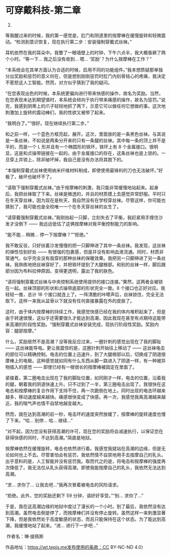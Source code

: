 # 可穿戴科技-第二章

2.
等我醒过来的时候，我的第一感觉是，肛门和阴道里的按摩棒在缓慢旋转和轻微震动。“检测到意识恢复，现在执行第二步：安装强制穿戴式丝袜。”

耳机依然在我的耳朵中。我瞥了一眼墙壁上的时钟，下午六点半，我大概昏厥了两个小时。“等一下… 我之后没有收到… 嗯… ‘奖励’？为什么按摩棒在工作？”

“本系统会在其单方面认为合适的时候，启用不同的功能组件。”我本想质疑那单独分出奖励和惩罚的意义何在，但是想到刚刚惩罚时肛门内刻骨铭心的疼痛，我决定不惹怒这人工智能。然而，对方似乎猜到了我的疑问。

“在您表现出色的时候，本系统更偏向进行带来快感的操作，故名为奖励。当然，在您表现未达到期望值时，本系统会倾向于执行带来痛感的操作，故名为惩罚。”说完，我感到阴蒂上的爪子轻轻地抓了两下，示意它可以做任何它想做的事。这次地刺激加上旋转的震动棒们，我的性欲又被带了起来。

“我明白了。”“很好。现在继续执行第二步。”

和之前一样，一个蓝色方框亮起，展开。这次，里面放的是一条黑色丝袜。与其说是一条丝袜，不如说是两条分开来的只有一条腿的丝袜。其中每一条的顶上并不是平的，而是一个 L 形并且有一个椭圆形的铁环，铁环上有 8 个金属接口。很明显，这是和贞操带链接在一起的。由于金属接口的存在，这条丝袜也是上锁的。一旦穿上并锁上，除非破坏掉，我自己是没有办法将其脱下的。

“本强制穿戴式丝袜使用纳米纤维材料制成，即使使用最锋利的刀也无法破坏。”好极了，破坏也破坏不了。

“请取下强制穿戴式丝袜。”由于按摩棒的刺激，我只能非常缓慢地站起来。起身后，我把丝袜取了下来。丝袜是微透的，并且的材质摸上去感觉异常舒服。平时只在冬天穿丝袜，因为现在是秋天，我自然没有在学校穿丝袜。尽管这样，你可能也猜到了，我可能也是全校唯一一个在冬天穿丝袜的女生了。

“请穿戴强制穿戴式丝袜。”我刚抬起一只脚，立刻失去了平衡，我赶紧用手撑住沙发才没倒下 —— 我远远低估了这俩按摩棒对我平衡控制能力的影响。

“能不能… 稍微… 停一下按摩棒？”“拒绝。”

我不敢反驳，只好扶着沙发慢慢的把一只脚伸进了其中一条丝袜。我发现，这丝袜的弹性恰到好处 —— 有很强的包裹感，但是并没有影响血液流通。同时，材质非常通气，似乎完全没有我穿的那种丝袜的保暖效果。我把另一只脚伸进了另一条丝袜。我熟练地把丝袜穿好了，并把铁环提到了大腿根部。和别的丝袜一样，脚后跟部分因为布料拉伸原因，变得更透明，露出了我的肤色。

“请将强制穿戴式丝袜与中央控制系统使用提供的接口连接。”果然，这两者会被锁在一起。丝袜顶部的形状和贞操带底部的形状完全一致。8 个接口也正好对应。我轻轻一推，总计 16 个接口就连上了。一阵清脆的咔嚓声后，丝袜锁住，完全无法取下。这样一来我从盆骨以下就没有任何直接暴露在外的皮肤了。

这时，由于体内按摩棒的持续工作，我感觉快感已经在我的体内堆积起来了，但是由于转速很慢，这似乎还需要很久才能达到高潮，因此我现在甚至有点期待这能带来高潮的阶段性奖励。“强制穿戴式丝袜安装完成，现执行阶段性奖励。奖励内容：腿部按摩。”

什么，奖励居然不是高潮？没等我反应过来，一圈针刺的感觉出现在了我的脚趾 —— 这丝袜能导电。更让我震惊的是，这圈针刺开始往上移动了 —— 这丝袜电击的部位可以精确控制。电击的位置上迅速升，到了大腿根部以后，切换成了阴道按摩棒上的电极。这种感觉就如同有什么东西从脚一路进入了阴道一样，有一种被异物插入的感觉 —— 即使已经有一根很长的按摩棒被固定在里面了。

紧接着，第二圈电击出现在了我的脚趾位置，如同刚才一样，电击的位置，沿着我的腿，朝着我的阴道快速上升。只不过到了一半，第三圈电击出现了。我很快在这电击和按摩棒的复合作用下支持不住，再一次跪倒在地上。同时出现的电击环越来越多，移动速度越来越快。痛感很快变成了快感。再一次，我感觉我离高潮越来越近，我的喘气声也情不自禁地越变越大。

然而，就在达到高潮的前一秒，电击环的速度突然放缓了，按摩棒的旋转速度也慢了下来。“哈… 别停… 哈… 继续…”

“对不起，因为您没有获得高潮的许可，现在您的奖励将会减速执行，以保证您在获得快感的同时，不达到高潮。”简直是地狱。

按摩棒依然在缓慢旋转，电击也依然进行着。我感觉我就站在高潮的边缘，但是无论如何也上不去。尽管害怕会有惩罚，我依然情不自禁地用手去按摩自己的乳头。出乎意料的是，人工智能并没有惩罚我。取而代之的是，将电击和按摩棒的强度再次降低了。我无法仅从乳头获得高潮，即使我能按摩自己的乳头，我依然无法达到高潮。

“求… 求你了… 让我去吧…”我再次冒着被电击的风险请求。

“拒绝。此外，您的奖励还剩下 59 分钟，请好好享受。”“别… 求你了…”

于是，我在这高潮边缘的地狱中度过了漫长的一个小时。到了最后，我依然没有达到高潮。虽然电击倒是停了，而按摩棒们并没有停止旋转。虽然这样一来刺激显著下降，但是我依然处于高度敏感的状态，而且只能保持在这个状态。为了能达到高潮，我缓慢地站了起来。“进… 进行下一步吧…”

 作者名：琳·缇佩斯

作品地址：https://wt.tepis.me发布使用的条款：CC BY-NC-ND 4.0）

